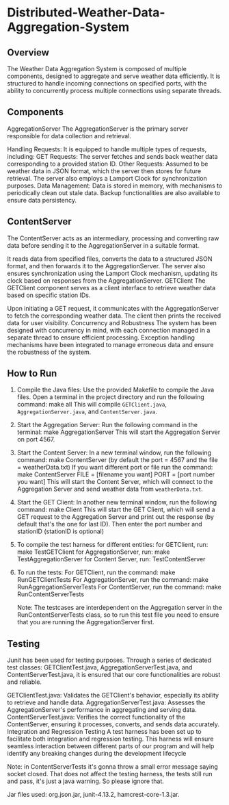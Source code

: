 # Distributed-Weather-Data-Aggregation-System

## Overview
The Weather Data Aggregation System is composed of multiple components, designed to aggregate and serve weather data efficiently. 
It is structured to handle incoming connections on specified ports, with the ability to concurrently process multiple connections using separate threads.

## Components
AggregationServer
The AggregationServer is the primary server responsible for data collection and retrieval.

Handling Requests: It is equipped to handle multiple types of requests, including:
GET Requests: The server fetches and sends back weather data corresponding to a provided station ID.
Other Requests: Assumed to be weather data in JSON format, which the server then stores for future retrieval.
The server also employs a Lamport Clock for synchronization purposes.
Data Management: Data is stored in memory, with mechanisms to periodically clean out stale data. Backup functionalities are also available to ensure data persistency.

## ContentServer
The ContentServer acts as an intermediary, processing and converting raw data before sending it to the AggregationServer in a suitable format.

It reads data from specified files, converts the data to a structured JSON format, and then forwards it to the AggregationServer.
The server also ensures synchronization using the Lamport Clock mechanism, updating its clock based on responses from the AggregationServer.
GETClient
The GETClient component serves as a client interface to retrieve weather data based on specific station IDs.

Upon initiating a GET request, it communicates with the AggregationServer to fetch the corresponding weather data.
The client then prints the received data for user visibility.
Concurrency and Robustness
The system has been designed with concurrency in mind, with each connection managed in a separate thread to ensure efficient processing. 
Exception handling mechanisms have been integrated to manage erroneous data and ensure the robustness of the system.

## How to Run

1. Compile the Java files:
   Use the provided Makefile to compile the Java files. Open a terminal in the project directory and run the following command:
   make all
   This will compile `GETClient.java`, `AggregationServer.java`, and `ContentServer.java`.

2. Start the Aggregation Server:
   Run the following command in the terminal:
   make AggregationServer
   This will start the Aggregation Server on port 4567.

3. Start the Content Server:
   In a new terminal window, run the following command:
   make ContentServer (by default the port = 4567 and the file = weatherData.txt)
   If you want different port or file run the command: make ContentServer FILE = [filename you want] PORT = [port number you want]
   This will start the Content Server, which will connect to the Aggregation Server and send weather data from `weatherData.txt`.

4. Start the GET Client:
   In another new terminal window, run the following command:
   make Client
   This will start the GET Client, which will send a GET request to the Aggregation Server and print out the response (by default that's the one for last ID).
   Then enter the port number and stationID (stationID is optional)

5. To compile the test harness for different entities:
   for GETClient, run: make TestGETClient
   for AggregationServer, run: make TestAggregationServer
   for Content Server, run: TestContentServer

6. To run the tests:
   For GETClient, run the command: make RunGETClientTests
   For AggregationServer, run the command: make RunAggregationServerTests
   For ContentServer, run the command: make RunContentServerTests

   Note: The testcases are interdependent on the Aggregation server in the RunContentServerTests class, so to run this test file
   you need to ensure that you are running the AggregationServer first.

## Testing
Junit has been used for testing purposes. Through a series of dedicated test classes: GETClientTest.java, AggregationServerTest.java, and ContentServerTest.java, it is ensured that our core functionalities are robust and reliable.

GETClientTest.java: Validates the GETClient's behavior, especially its ability to retrieve and handle data.
AggregationServerTest.java: Assesses the AggregationServer's performance in aggregating and serving data.
ContentServerTest.java: Verifies the correct functionality of the ContentServer, ensuring it processes, converts, and sends data accurately.
Integration and Regression Testing
A test harness has been set up to facilitate both integration and regression testing. This harness will ensure seamless interaction between different parts of our program and will help identify any breaking changes during the development lifecycle

Note: in ContentServerTests it's gonna throw a small error message saying socket closed. That does not affect the testing harness, 
the tests still run and pass, it's just a java warning. So please ignore that.

Jar files used: org.json.jar, junit-4.13.2, hamcrest-core-1.3.jar.
